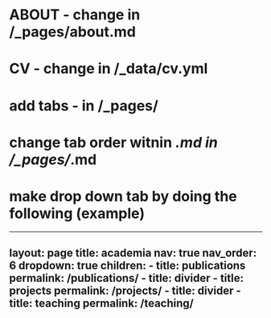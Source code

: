 # ABOUT - change in /_pages/about.md
# CV - change in /_data/cv.yml
# add tabs - in /_pages/
# change tab order witnin *.md in /_pages/*.md
# make drop down tab by doing the following (example)
---
layout: page
title: academia
nav: true
nav_order: 6
dropdown: true
children: 
    - title: publications
      permalink: /publications/
    - title: divider
    - title: projects
      permalink: /projects/
    - title: divider
    - title: teaching
      permalink: /teaching/   
---
